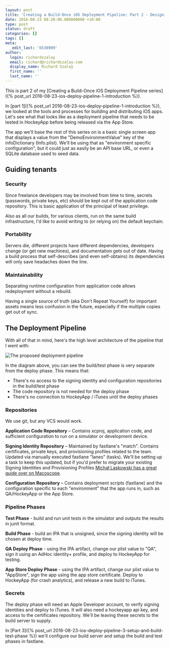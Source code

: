 ```yaml
---
layout: post
title: 'Creating a Build-Once iOS Deployment Pipeline: Part 2 - Designing the Deployment Pipeline'
date: 2016-08-23 08:20:00.000000000 +10:00
type: post
status: draft
categories: []
tags: []
meta:
  _edit_last: '6536909'
author:
  login: richardszalay
  email: richard@richardszalay.com
  display_name: Richard Szalay
  first_name: ''
  last_name: ''
---
```


This is part 2 of my [Creating a Build-Once iOS Deployment Pipeline series]({% post_url 2016-08-23-ios-deploy-pipeline-1-introduction %}). 

In [part 1]({% post_url 2016-08-23-ios-deploy-pipeline-1-introduction %}), we looked at the tools and processes for building and distributing iOS apps. Let's see what that looks like as a deployment pipeline that needs to be tested in HockeyApp before being released via the App Store.

The app we'll base the rest of this series on is a basic single screen app that displays a value from the "DemoEnvironmentValue" key of the infoDictionary (Info.plist). We'll be using that as "environment specific configuration", but it could just as easily be an API base URL, or even a SQLite database used to seed data.

## Guiding tenants 

### Security

Since freelance developers may be involved from time to time, secrets (passwords, private keys, etc) should be kept out of the application code repository. This is basic application of the principal of least privilege.

Also as all our builds, for various clients, run on the same build infrastructure, I'd like to avoid writing to (or relying on) the default keychain.

### Portability

Servers die, different projects have different dependencies, developers change (or get new machines), and documentation gets out of date. Having a build process that self-describes (and even self-obtains) its dependencies will only save headaches down the line.

### Maintainability

Separating runtime configuration from application code allows redeployment without a rebuild.

Having a single source of truth (aka Don't Repeat Yourself) for important assets means less confusion in the future, especially if the multiple copies get out of sync. 

## The Deployment Pipeline

With all of that in mind, here's the high level architecture of the pipeline that I went with:

<img src="{{ site.baseurl }}/assets/ios-build.png" alt="The proposed deployment pipeline" aria-describedby="ios-build-diagram-description" />

<div id="ios-build-diagram-description" style="display: none">
    <p>Three repositories: application code, signing identities, and configuration.</p> 

    <p>
        Four phases: 
        <ul>
            <li>Test: depends on the application code repository and generates a "test results" artifact</li>
            <li>Build: depends on the application code repository and generates an "application archive" artifact</li>
            <li>QA Deploy: depends on the signing identity and configuration repositories, as well as the "application archive" artifact. Deploys to HockeyApp.</li>
            <li>App Store Deploy: depends on the signing identity and configuration repositories, as well as the "application archive" artifact. Deploys to iTunes.</li>
        </ul>
    </p>
</div>

In the diagram above, you can see the build/test phase is very separate from the deploy phase. This means that:

* There's no access to the signing identity and configuration repositories in the build/test phase
* The code repository is not needed for the deploy phase
* There's no connection to HockeyApp / iTunes until the deploy phases

### Repositories

We use git, but any VCS would work.

**Application Code Repository** – Contains xcproj, application code, and sufficient configuration to run on a simulator or development device.

**Signing Identity Repository** – Maintained by fastlane's "match". Contains certificates, private keys, and provisioning profiles related to the team. Updated via manually executed fastlane "lanes" (tasks). We'll be setting up a task to keep this updated, but if you'd prefer to migrate your existing Signing Identities and Provisioning Profiles [Michał Laskowski has a great guide over on Macoscope](http://macoscope.com/blog/simplify-your-life-with-fastlane-match/).

**Configuration Repository** – Contains deployment scripts (fastlane) and the configuration specific to each "environment" that the app runs in, such as QA/HockeyApp or the App Store.

### Pipeline Phases

**Test Phase** - build and run unit tests in the simulator and outputs the results in junit format. 

**Build Phase** - build an IPA that is unsigned, since the signing identity will be chosen at deploy time. 

**QA Deploy Phase** - using the IPA artifact, change our plist value to "QA", sign it using an AdHoc identity+ profile, and deploy to HockeyApp for testing.

**App Store Deploy Phase** - using the IPA artifact, change our plist value to "AppStore", sign the app using the app store certificate. Deploy to HockeyApp (for crash analytics), and release a new build to iTunes.

### Secrets

The deploy phase will need an Apple Developer account, to verify signing identities and deploy to iTunes. It will also need a hockeyapp api key, and access to the certificates repository. We'll be leaving these secrets to the build server to supply.

In [Part 3]({% post_url 2016-08-23-ios-deploy-pipeline-3-setup-and-build-test-phase %}) we'll configure our build server and setup the build and test phases in fastlane.
